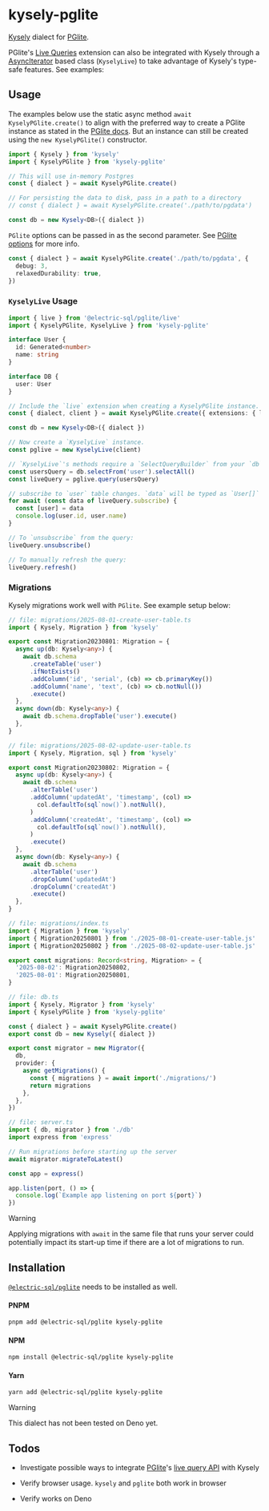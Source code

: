 # kysely-pglite

[Kysely](https://github.com/kysely-org/kysely) dialect for [PGlite](https://github.com/electric-sql/pglite).

PGlite's [Live Queries](https://pglite.dev/docs/live-queries) extension can also be integrated with Kysely through a [AsyncIterator](https://developer.mozilla.org/en-US/docs/Web/JavaScript/Reference/Global_Objects/AsyncIterator) based class (`KyselyLive`) to take advantage of Kysely's type-safe features. See examples:

## Usage

The examples below use the static async method `await KyselyPGlite.create()` to align with the preferred way to create a PGlite instance as stated in the [PGlite docs](https://pglite.dev/docs/api#main-constructor). But an instance can still be created using the `new KyselyPGlite()` constructor.

```typescript
import { Kysely } from 'kysely'
import { KyselyPGlite } from 'kysely-pglite'

// This will use in-memory Postgres
const { dialect } = await KyselyPGlite.create()

// For persisting the data to disk, pass in a path to a directory
// const { dialect } = await KyselyPGlite.create('./path/to/pgdata')

const db = new Kysely<DB>({ dialect })
```

`PGlite` options can be passed in as the second parameter. See [PGlite options](https://pglite.dev/docs/api#options) for more info.

```typescript
const { dialect } = await KyselyPGlite.create('./path/to/pgdata', {
  debug: 3,
  relaxedDurability: true,
})
```

### `KyselyLive` Usage

```typescript
import { live } from '@electric-sql/pglite/live'
import { KyselyPGlite, KyselyLive } from 'kysely-pglite'

interface User {
  id: Generated<number>
  name: string
}

interface DB {
  user: User
}

// Include the `live` extension when creating a KyselyPGlite instance. `client` here is the PGlite instance that the Dialect is using.
const { dialect, client } = await KyselyPGlite.create({ extensions: { live } })

const db = new Kysely<DB>({ dialect })

// Now create a `KyselyLive` instance.
const pglive = new KyselyLive(client)

// `KyselyLive`'s methods require a `SelectQueryBuilder` from your `db` to infer the type of the data your query subscription will emit.
const usersQuery = db.selectFrom('user').selectAll()
const liveQuery = pglive.query(usersQuery)

// subscribe to `user` table changes. `data` will be typed as `User[]`
for await (const data of liveQuery.subscribe) {
  const [user] = data
  console.log(user.id, user.name)
}

// To `unsubscribe` from the query:
liveQuery.unsubscribe()

// To manually refresh the query:
liveQuery.refresh()
```

### Migrations

Kysely migrations work well with `PGlite`. See example setup below:

```typescript
// file: migrations/2025-08-01-create-user-table.ts
import { Kysely, Migration } from 'kysely'

export const Migration20230801: Migration = {
  async up(db: Kysely<any>) {
    await db.schema
      .createTable('user')
      .ifNotExists()
      .addColumn('id', 'serial', (cb) => cb.primaryKey())
      .addColumn('name', 'text', (cb) => cb.notNull())
      .execute()
  },
  async down(db: Kysely<any>) {
    await db.schema.dropTable('user').execute()
  },
}
```

```typescript
// file: migrations/2025-08-02-update-user-table.ts
import { Kysely, Migration, sql } from 'kysely'

export const Migration20230802: Migration = {
  async up(db: Kysely<any>) {
    await db.schema
      .alterTable('user')
      .addColumn('updatedAt', 'timestamp', (col) =>
        col.defaultTo(sql`now()`).notNull(),
      )
      .addColumn('createdAt', 'timestamp', (col) =>
        col.defaultTo(sql`now()`).notNull(),
      )
      .execute()
  },
  async down(db: Kysely<any>) {
    await db.schema
      .alterTable('user')
      .dropColumn('updatedAt')
      .dropColumn('createdAt')
      .execute()
  },
}
```

```typescript
// file: migrations/index.ts
import { Migration } from 'kysely'
import { Migration20250801 } from './2025-08-01-create-user-table.js'
import { Migration20250802 } from './2025-08-02-update-user-table.js'

export const migrations: Record<string, Migration> = {
  '2025-08-02': Migration20250802,
  '2025-08-01': Migration20250801,
}
```

```typescript
// file: db.ts
import { Kysely, Migrator } from 'kysely'
import { KyselyPGlite } from 'kysely-pglite'

const { dialect } = await KyselyPGlite.create()
export const db = new Kysely({ dialect })

export const migrator = new Migrator({
  db,
  provider: {
    async getMigrations() {
      const { migrations } = await import('./migrations/')
      return migrations
    },
  },
})
```

```typescript
// file: server.ts
import { db, migrator } from './db'
import express from 'express'

// Run migrations before starting up the server
await migrator.migrateToLatest()

const app = express()

app.listen(port, () => {
  console.log(`Example app listening on port ${port}`)
})
```

> [!WARNING]
> Applying migrations with `await` in the same file that runs your server could potentially impact its start-up time if there are a lot of migrations to run.

## Installation

[`@electric-sql/pglite`](https://github.com/electric-sql/pglite) needs to be installed as well.

#### PNPM

```bash
pnpm add @electric-sql/pglite kysely-pglite
```

#### NPM

```bash
npm install @electric-sql/pglite kysely-pglite
```

#### Yarn

```bash
yarn add @electric-sql/pglite kysely-pglite
```

> [!WARNING]
> This dialect has not been tested on Deno yet.

## Todos

- Investigate possible ways to integrate [PGlite](https://github.com/electric-sql/pglite)'s [live query API](https://github.com/electric-sql/pglite/pull/104) with Kysely

- Verify browser usage. `kysely` and `pglite` both work in browser

- Verify works on Deno
